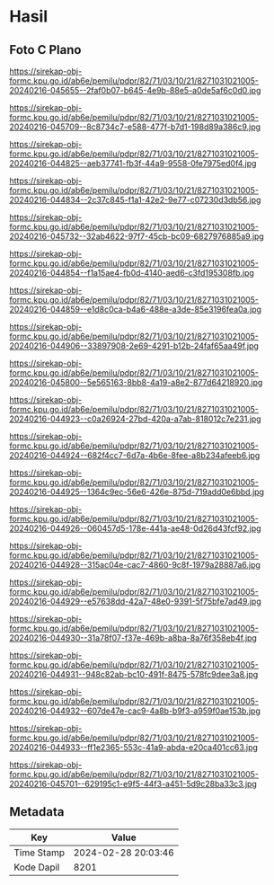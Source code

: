 # Hasil

## Foto C Plano

https://sirekap-obj-formc.kpu.go.id/ab6e/pemilu/pdpr/82/71/03/10/21/8271031021005-20240216-045655--2faf0b07-b645-4e9b-88e5-a0de5af6c0d0.jpg

https://sirekap-obj-formc.kpu.go.id/ab6e/pemilu/pdpr/82/71/03/10/21/8271031021005-20240216-045709--8c8734c7-e588-477f-b7d1-198d89a386c9.jpg

https://sirekap-obj-formc.kpu.go.id/ab6e/pemilu/pdpr/82/71/03/10/21/8271031021005-20240216-044825--aeb37741-fb3f-44a9-9558-0fe7975ed0f4.jpg

https://sirekap-obj-formc.kpu.go.id/ab6e/pemilu/pdpr/82/71/03/10/21/8271031021005-20240216-044834--2c37c845-f1a1-42e2-9e77-c07230d3db56.jpg

https://sirekap-obj-formc.kpu.go.id/ab6e/pemilu/pdpr/82/71/03/10/21/8271031021005-20240216-045732--32ab4622-97f7-45cb-bc09-6827976885a9.jpg

https://sirekap-obj-formc.kpu.go.id/ab6e/pemilu/pdpr/82/71/03/10/21/8271031021005-20240216-044854--f1a15ae4-fb0d-4140-aed6-c3fd195308fb.jpg

https://sirekap-obj-formc.kpu.go.id/ab6e/pemilu/pdpr/82/71/03/10/21/8271031021005-20240216-044859--e1d8c0ca-b4a6-488e-a3de-85e3196fea0a.jpg

https://sirekap-obj-formc.kpu.go.id/ab6e/pemilu/pdpr/82/71/03/10/21/8271031021005-20240216-044906--33897908-2e69-4291-b12b-24faf65aa49f.jpg

https://sirekap-obj-formc.kpu.go.id/ab6e/pemilu/pdpr/82/71/03/10/21/8271031021005-20240216-045800--5e565163-8bb8-4a19-a8e2-877d64218920.jpg

https://sirekap-obj-formc.kpu.go.id/ab6e/pemilu/pdpr/82/71/03/10/21/8271031021005-20240216-044923--c0a26924-27bd-420a-a7ab-818012c7e231.jpg

https://sirekap-obj-formc.kpu.go.id/ab6e/pemilu/pdpr/82/71/03/10/21/8271031021005-20240216-044924--682f4cc7-6d7a-4b6e-8fee-a8b234afeeb6.jpg

https://sirekap-obj-formc.kpu.go.id/ab6e/pemilu/pdpr/82/71/03/10/21/8271031021005-20240216-044925--1364c9ec-56e6-426e-875d-719add0e6bbd.jpg

https://sirekap-obj-formc.kpu.go.id/ab6e/pemilu/pdpr/82/71/03/10/21/8271031021005-20240216-044926--060457d5-178e-441a-ae48-0d26d43fcf92.jpg

https://sirekap-obj-formc.kpu.go.id/ab6e/pemilu/pdpr/82/71/03/10/21/8271031021005-20240216-044928--315ac04e-cac7-4860-9c8f-1979a28887a6.jpg

https://sirekap-obj-formc.kpu.go.id/ab6e/pemilu/pdpr/82/71/03/10/21/8271031021005-20240216-044929--e57638dd-42a7-48e0-9391-5f75bfe7ad49.jpg

https://sirekap-obj-formc.kpu.go.id/ab6e/pemilu/pdpr/82/71/03/10/21/8271031021005-20240216-044930--31a78f07-f37e-469b-a8ba-8a76f358eb4f.jpg

https://sirekap-obj-formc.kpu.go.id/ab6e/pemilu/pdpr/82/71/03/10/21/8271031021005-20240216-044931--948c82ab-bc10-491f-8475-578fc9dee3a8.jpg

https://sirekap-obj-formc.kpu.go.id/ab6e/pemilu/pdpr/82/71/03/10/21/8271031021005-20240216-044932--607de47e-cac9-4a8b-b9f3-a959f0ae153b.jpg

https://sirekap-obj-formc.kpu.go.id/ab6e/pemilu/pdpr/82/71/03/10/21/8271031021005-20240216-044933--ff1e2365-553c-41a9-abda-e20ca401cc63.jpg

https://sirekap-obj-formc.kpu.go.id/ab6e/pemilu/pdpr/82/71/03/10/21/8271031021005-20240216-045701--629195c1-e9f5-44f3-a451-5d9c28ba33c3.jpg


## Metadata

| Key        | Value               |
| ---------- | ------------------- |
| Time Stamp | 2024-02-28 20:03:46 |
| Kode Dapil | 8201                |



